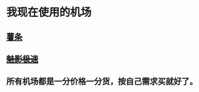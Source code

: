 # 我现在使用的机场

## [薯条](https://sgi.anycast.gay/auth/register?code=4qIV)
## ~~[魅影极速](https://docs.nameless13.com/kejin)~~

##  所有机场都是一分价格一分货，按自己需求买就好了。
